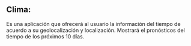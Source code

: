 ## Clima:
Es una aplicación que ofrecerá al usuario la información del tiempo de acuerdo a su geolocalización y localización.
Mostrará el pronósticos del tiempo de los próximos 10 días.
